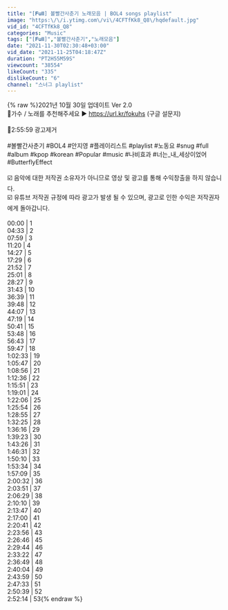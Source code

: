 ```yaml
---
title: "[𝐅𝐮𝐥𝐥] 볼빨간사춘기 노래모음 | BOL4 songs playlist"
image: "https:\/\/i.ytimg.com\/vi\/4CFTfKk8_Q8\/hqdefault.jpg"
vid_id: "4CFTfKk8_Q8"
categories: "Music"
tags: ["[𝐅𝐮𝐥𝐥]","볼빨간사춘기","노래모음"]
date: "2021-11-30T02:30:48+03:00"
vid_date: "2021-11-25T04:18:47Z"
duration: "PT2H55M59S"
viewcount: "38554"
likeCount: "335"
dislikeCount: "6"
channel: "스너그 playlist"
---
```

{% raw %}2021년 10월 30일 업데이트 Ver 2.0<br />🎁가수 / 노래를 추천해주세요 ▶ <a rel="nofollow" target="blank" href="https://url.kr/fokuhs">https://url.kr/fokuhs</a> (구글 설문지)<br /><br />📌2:55:59​​ 광고제거<br /><br />#볼빨간사춘기 #BOL4 #안지영 #플레이리스트 #playlist #노동요 #snug​ #full #album #kpop #korean #Popular #music #나비효과 #너는_내_세상이었어 #ButterflyEffect<br /><br />☑️ 음악에 대한 저작권 소유자가 아니므로 영상 및 광고를 통해 수익창출을 하지 않습니다.<br />☑️ 유튜브 저작권 규정에 따라 광고가 발생 될 수 있으며, 광고로 인한 수익은 저작권자에게 돌아갑니다.<br /><br />00:00   |   1<br />04:33   |   2<br />07:59   |   3<br />11:20   |   4<br />14:27   |   5<br />17:29   |   6<br />21:52   |   7<br />25:01   |   8<br />28:27   |   9<br />31:43   |   10<br />36:39   |   11<br />39:48   |   12<br />44:07   |   13<br />47:19   |   14<br />50:41   |   15<br />53:48   |   16<br />56:43   |   17<br />59:47   |   18<br />1:02:33   |   19<br />1:05:47   |   20<br />1:08:56   |   21<br />1:12:36   |   22<br />1:15:51   |   23<br />1:19:01   |   24<br />1:22:06   |   25<br />1:25:54   |   26<br />1:28:55   |   27<br />1:32:25   |   28<br />1:36:16   |   29<br />1:39:23   |   30<br />1:43:26   |   31<br />1:46:31   |   32<br />1:50:10   |   33<br />1:53:34   |   34<br />1:57:09   |   35<br />2:00:32   |   36<br />2:03:51   |   37<br />2:06:29   |   38<br />2:10:10   |   39<br />2:13:47   |   40<br />2:17:00   |   41<br />2:20:41   |   42<br />2:23:56   |   43<br />2:26:46   |   45<br />2:29:44   |   46<br />2:33:22   |   47<br />2:36:49   |   48<br />2:40:04   |   49<br />2:43:59   |   50<br />2:47:33   |   51<br />2:50:39   |   52<br />2:52:14   |   53{% endraw %}
